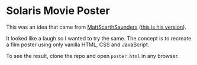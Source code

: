 # Solaris Movie Poster

This was an idea that came from [MattScarthSaunders](https://github.com/MattScarthSaunders) ([this is his version](https://github.com/MattScarthSaunders/code-challenges/tree/main/solaris)).

It looked like a laugh so I wanted to try the same. The concept is to recreate a film poster using only vanilla HTML, CSS and JavaScript.

To see the result, clone the repo and open `poster.html` in any browser.
